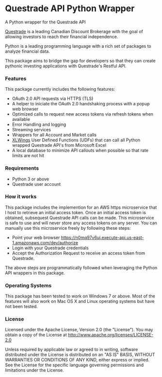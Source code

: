 # Questrade API Python Wrapper
A Python wrapper for the Questrade API

[Questrade](http://www.questrade.com/) is a leading Canadian Discount Brokerage with the goal of allowing investors to reach their financial independence.

Python is a leading programming language with a rich set of packages to analyze financial data.

This package aims to bridge the gap for developers so that they can create pythonic investing applications with Questrade's Restful API.


### Features
This package currently includes the following features:
* OAuth 2.0 API requests via HTTPS (TLS)
* A helper to iniciate the OAuth 2.0 handshaking process with a popup web browser
* Optimized calls to request new access tokens via refresh tokens when available
* Error Handling and logging
* Streaming services
* Wrappers for all Account and Market calls
* [XLWings] User Defined Functions (UDFs) that can call all Python wrapped Questrade API's from Microsoft Excel
* A local database to minimize API callouts when possible so that rate limits are not hit


### Requirements
- Python 3 or above
- Questrade user account


### How it works
This package includes the implemention for an AWS https microservice that I host to retrieve an initial access token.  Once an initial access token is obtained, subsequest Questrade API calls can be made.  This microservice is safe to use and will never store any access tokens on any server.  You can manually use this microservice freely by following these steps:
 - Point your web browser https://n0mq97v6uj.execute-api.us-east-1.amazonaws.com/dev/authorize
 - Login with your Questrade credentials
 - Accept the Authorization Request to receive an access token from Questrade.

The above steps are programmatically followed when leveraging the Python API wrappers in this package.


### Operating Systems
This package has been tested to work on Windows 7 or above.  Most of the features will also work on Mac OS X and Linux operating systems but have not been tested.


### License
Licensed under the Apache License, Version 2.0 (the "License"). You may obtain a copy of the License at
  http://www.apache.org/licenses/LICENSE-2.0

Unless required by applicable law or agreed to in writing, software distributed under the License is distributed on an "AS IS" BASIS, WITHOUT WARRANTIES OR CONDITIONS OF ANY KIND, either express or implied.  See the License for the specific language governing permissions and limitations under the License.


[//]: # (These are reference links used in the body of this note and get stripped out when the markdown processor does its job. There is no need to format nicely because it shouldn't be seen. Thanks SO - http://stackoverflow.com/questions/4823468/store-comments-in-markdown-syntax)

   [XLWings]: <https://www.xlwings.org/>
   
